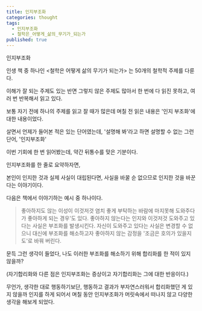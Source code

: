 ```yaml
---
title: 인지부조화
categories: thought
tags:
  - 인지부조화
  - 철학은_어떻게_삶의_무기가_되는가
published: true
---
```

인지부조화

인생 책 중 하나인 <철학은 어떻게 삶의 무기가 되는가> 는 50개의 철학적 주제를 다룬다.

이해가 잘 되는 주제도 있는 반면 그렇지 않은 주제도 많아서 한 번에 다 읽진 못하고, 여러 번 반복해서 읽고 있다.

보통 자기 전에 하나의 주제를 읽고 잘 때가 많은데 며칠 전 읽은 내용은 '인지 부조화'에 대한 내용이었다.

살면서 언제가 들어본 적은 있는 단어였는데, '설명해 봐'라고 하면 설명할 수 없는 그런 단어, '인지부조화'

이번 기회에 한 번 읽어봤는데, 약간 뒤통수를 맞은 기분이다.

인지부조화를 한 줄로 요약하자면,

본인이 인지한 것과 실제 사실이 대립된다면, 사실을 바꿀 순 없으므로 인지한 것을 바꾼다는 이야기이다.

다음은 책에서 이야기하는 예시 중 하나이다.

> 좋아하지도 않는 이성이 이것저것 염치 좋게 부탁하는 바람에 마지못해 도와주다가 좋아하게 되는 경우'도 있다.
> 좋아하지 않는다는 인지와 이것저것 도와주고 있다는 사실은 부조화를 발생시킨다. 자신이 도와주고 있다는 사실은 변경할 수 없으니 대신에 부조화를 해소하고자 좋아하지 않는 감정을 '조금은 호의가 있을지도'로 바꿔 버린다.

문득 그런 생각이 들었다, 나도 이러한 부조화를 해소하기 위해 합리화를 한 적이 있지 않을까?

(자기합리화와 다른 점은 인지부조화는 증상이고 자기합리화는 그에 대한 반응이다.)

무언가, 생각한 대로 행동하기보단, 행동하고 결과가 부자연스러워서 합리화했던 게 있지 않을까 인지를 하게 되어서 며칠 동안 인지부조화가 머릿속에서 떠나지 않고 다양한 생각을 해보게 되었다.
